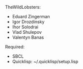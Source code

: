 TheWildLobsters:
- Eduard Zingerman
- Igor Drozdinsky
- Ihor Solodrai
- Vlad Shulepov
- Valentyn Banas

Required:
- SBCL
- Quicklisp: ~/.quicklisp/setup.lisp

